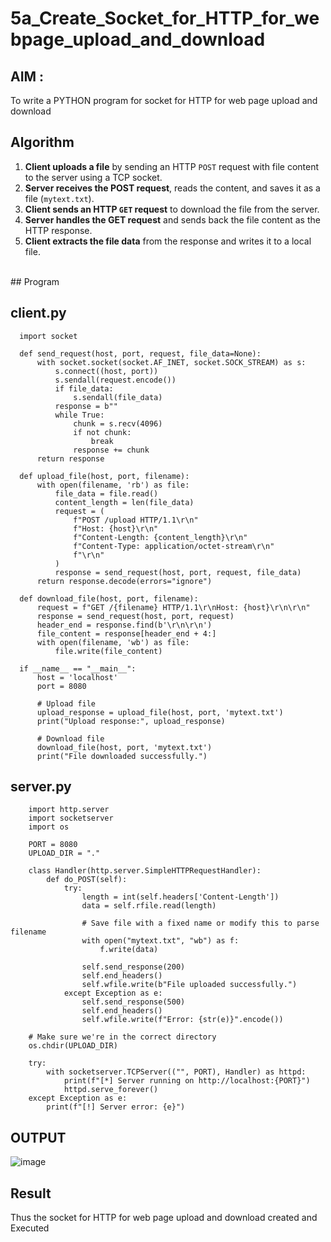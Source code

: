 # 5a_Create_Socket_for_HTTP_for_webpage_upload_and_download
## AIM :
To write a PYTHON program for socket for HTTP for web page upload and download
## Algorithm



1. **Client uploads a file** by sending an HTTP `POST` request with file content to the server using a TCP socket.
2. **Server receives the POST request**, reads the content, and saves it as a file (`mytext.txt`).
3. **Client sends an HTTP `GET` request** to download the file from the server.
4. **Server handles the GET request** and sends back the file content as the HTTP response.
5. **Client extracts the file data** from the response and writes it to a local file.


<BR>
## Program 

## client.py

      import socket
      
      def send_request(host, port, request, file_data=None):
          with socket.socket(socket.AF_INET, socket.SOCK_STREAM) as s:
              s.connect((host, port))
              s.sendall(request.encode())
              if file_data:
                  s.sendall(file_data)
              response = b""
              while True:
                  chunk = s.recv(4096)
                  if not chunk:
                      break
                  response += chunk
          return response
      
      def upload_file(host, port, filename):
          with open(filename, 'rb') as file:
              file_data = file.read()
              content_length = len(file_data)
              request = (
                  f"POST /upload HTTP/1.1\r\n"
                  f"Host: {host}\r\n"
                  f"Content-Length: {content_length}\r\n"
                  f"Content-Type: application/octet-stream\r\n"
                  f"\r\n"
              )
              response = send_request(host, port, request, file_data)
          return response.decode(errors="ignore")
      
      def download_file(host, port, filename):
          request = f"GET /{filename} HTTP/1.1\r\nHost: {host}\r\n\r\n"
          response = send_request(host, port, request)
          header_end = response.find(b'\r\n\r\n')
          file_content = response[header_end + 4:]
          with open(filename, 'wb') as file:
              file.write(file_content)
      
      if __name__ == "__main__":
          host = 'localhost'
          port = 8080
      
          # Upload file
          upload_response = upload_file(host, port, 'mytext.txt')
          print("Upload response:", upload_response)
      
          # Download file
          download_file(host, port, 'mytext.txt')
          print("File downloaded successfully.")


## server.py


        import http.server
        import socketserver
        import os
        
        PORT = 8080
        UPLOAD_DIR = "."
        
        class Handler(http.server.SimpleHTTPRequestHandler):
            def do_POST(self):
                try:
                    length = int(self.headers['Content-Length'])
                    data = self.rfile.read(length)
        
                    # Save file with a fixed name or modify this to parse filename
                    with open("mytext.txt", "wb") as f:
                        f.write(data)
        
                    self.send_response(200)
                    self.end_headers()
                    self.wfile.write(b"File uploaded successfully.")
                except Exception as e:
                    self.send_response(500)
                    self.end_headers()
                    self.wfile.write(f"Error: {str(e)}".encode())
        
        # Make sure we're in the correct directory
        os.chdir(UPLOAD_DIR)
        
        try:
            with socketserver.TCPServer(("", PORT), Handler) as httpd:
                print(f"[*] Server running on http://localhost:{PORT}")
                httpd.serve_forever()
        except Exception as e:
            print(f"[!] Server error: {e}")


## OUTPUT

![image](https://github.com/user-attachments/assets/660f9146-06bf-47a2-ac31-eaee565efaca)


## Result
Thus the socket for HTTP for web page upload and download created and Executed
